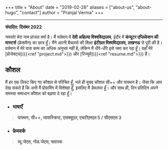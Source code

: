 +++
title = "About"
date = "2019-02-28"
aliases = ["about-us", "about-hugo", "contact"]
author = "Pranjal Verma"
+++

--------------------------------------------


**संपादित: दिसंबर 2022**

नमस्ते!
मेरा नाम प्रांजल वर्मा है। मैं वर्तमान में **देवी अहिल्या विश्वविद्यालय**, इंदौर में **कंप्यूटर एप्लिकेशन की मास्टर्स** (फ्रेशमैन) का छात्र हूँ। मैंने अपनी बैचलर्स की शिक्षा **इंटीग्रल विश्वविद्यालय, लखनऊ** से पूरी की है। वर्तमान में मेरे पास काम का अधिक अनुभव नहीं है, लेकिन मैं धीरे-धीरे इसे जमा कर रहा हूँ। यहाँ मेरे [प्रोजेक्ट्स]({{<ref "project.md">}}) और [रिज्यूमे]({{<ref "resume.md">}}) हैं।

## कौशल

मैं हर एक लिस्ट किए गए कौशल से परिचित हूँ, भले ही मुख्य कौशल सी++ और पायथन है। जैसा कि आप देख सकते हैं कि अभी मैं प्रोग्रामिंग में विशेषज्ञ हूँ, इसलिए मैं डेवलपर हूँ। और साथ ही, दिन प्रतिदिन अपने समस्या समाधान कौशल को बढ़ावा दे रहा हूँ।

- ### भाषाएँ

> **पायथन, सी++, जावास्क्रिप्ट, एसक्यूएल, एचटीएमएल 5 / सीएसएस 3**

- ### फ्रेमवर्क

> **व्यू.जेएस, नोड.जेएस, फ्लास्क**

